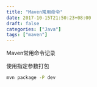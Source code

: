 ```yaml
---
title: "Maven常用命令"
date: 2017-10-15T21:50:23+08:00
draft: false
categories: ["Java"]
tags: ["maven"]
---
```


Maven常用命令记录
<!--more-->

使用指定参数打包

``` sh
mvn package -P dev
```
